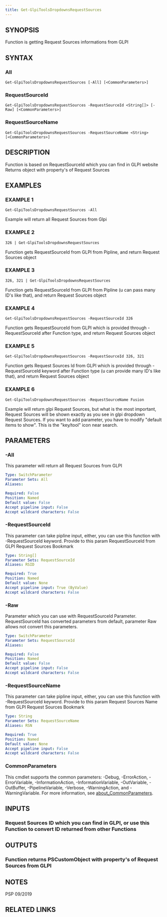 ```yaml
---
title: Get-GlpiToolsDropdownsRequestSources
---
```


## SYNOPSIS
Function is getting Request Sources informations from GLPI

## SYNTAX

### All
```
Get-GlpiToolsDropdownsRequestSources [-All] [<CommonParameters>]
```

### RequestSourceId
```
Get-GlpiToolsDropdownsRequestSources -RequestSourceId <String[]> [-Raw] [<CommonParameters>]
```

### RequestSourceName
```
Get-GlpiToolsDropdownsRequestSources -RequestSourceName <String> [<CommonParameters>]
```

## DESCRIPTION
Function is based on RequestSourceId which you can find in GLPI website
Returns object with property's of Request Sources

## EXAMPLES

### EXAMPLE 1
```
Get-GlpiToolsDropdownsRequestSources -All
```

Example will return all Request Sources from Glpi

### EXAMPLE 2
```
326 | Get-GlpiToolsDropdownsRequestSources
```

Function gets RequestSourceId from GLPI from Pipline, and return Request Sources object

### EXAMPLE 3
```
326, 321 | Get-GlpiToolsDropdownsRequestSources
```

Function gets RequestSourceId from GLPI from Pipline (u can pass many ID's like that), and return Request Sources object

### EXAMPLE 4
```
Get-GlpiToolsDropdownsRequestSources -RequestSourceId 326
```

Function gets RequestSourceId from GLPI which is provided through -RequestSourceId after Function type, and return Request Sources object

### EXAMPLE 5
```
Get-GlpiToolsDropdownsRequestSources -RequestSourceId 326, 321
```

Function gets Request Sources Id from GLPI which is provided through -RequestSourceId keyword after Function type (u can provide many ID's like that), and return Request Sources object

### EXAMPLE 6
```
Get-GlpiToolsDropdownsRequestSources -RequestSourceName Fusion
```

Example will return glpi Request Sources, but what is the most important, Request Sources will be shown exactly as you see in glpi dropdown Request Sources.
If you want to add parameter, you have to modify "default items to show".
This is the "key/tool" icon near search.

## PARAMETERS

### -All
This parameter will return all Request Sources from GLPI

```yaml
Type: SwitchParameter
Parameter Sets: All
Aliases:

Required: False
Position: Named
Default value: False
Accept pipeline input: False
Accept wildcard characters: False
```

### -RequestSourceId
This parameter can take pipline input, either, you can use this function with -RequestSourceId keyword.
Provide to this param RequestSourceId from GLPI Request Sources Bookmark

```yaml
Type: String[]
Parameter Sets: RequestSourceId
Aliases: RSID

Required: True
Position: Named
Default value: None
Accept pipeline input: True (ByValue)
Accept wildcard characters: False
```

### -Raw
Parameter which you can use with RequestSourceId Parameter.
RequestSourceId has converted parameters from default, parameter Raw allows not convert this parameters.

```yaml
Type: SwitchParameter
Parameter Sets: RequestSourceId
Aliases:

Required: False
Position: Named
Default value: False
Accept pipeline input: False
Accept wildcard characters: False
```

### -RequestSourceName
This parameter can take pipline input, either, you can use this function with -RequestSourceId keyword.
Provide to this param Request Sources Name from GLPI Request Sources Bookmark

```yaml
Type: String
Parameter Sets: RequestSourceName
Aliases: RSN

Required: True
Position: Named
Default value: None
Accept pipeline input: False
Accept wildcard characters: False
```

### CommonParameters
This cmdlet supports the common parameters: -Debug, -ErrorAction, -ErrorVariable, -InformationAction, -InformationVariable, -OutVariable, -OutBuffer, -PipelineVariable, -Verbose, -WarningAction, and -WarningVariable. For more information, see [about_CommonParameters](http://go.microsoft.com/fwlink/?LinkID=113216).

## INPUTS

### Request Sources ID which you can find in GLPI, or use this Function to convert ID returned from other Functions
## OUTPUTS

### Function returns PSCustomObject with property's of Request Sources from GLPI
## NOTES
PSP 09/2019

## RELATED LINKS
